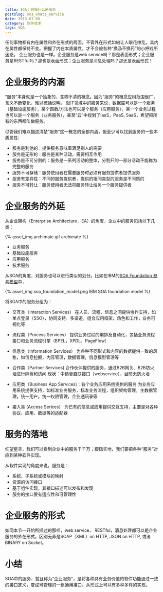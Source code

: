 ```yaml
---
title: SOA：理解什么是服务
postslug: soa_whats_service
date: 2013-07-08
category: 软件技术
tags: SOA
---
```


任何事物都有内在属性和外在形式的两面。不管外在形式如何让人眼花缭乱，其内在属性都保持不变。把握了内在本质属性，才不会被各种“换汤不换药”的小把戏所迷惑。
企业服务也是一样。企业服务是web service吗？那是表面形式；企业服务是RESTful吗？那也是表面形式；企业服务是消息处理吗？那还是表面形式！

<!-- more -->


# 企业服务的内涵

“服务”本身就是一个抽象的、含糊不清的概念。因为“服务”的概念应用范围很广，含义不断变化，难以概括说明。
就IT领域中的服务来说，数据库可以是一个服务（基础设施服务），某个函数/方法也可以是个服务（应用服务），某一个业务过程也可以是一个服务（业务服务），甚至“云”中规划了IaaS，PaaS, SaaS，希望把所有的东西都叫做服务。

尽管我们难以描述清楚”服务“这一概念的全部内涵，但至少可以找到服务的一些本质属性:

- 服务是利他的：提供服务意味着满足别人的需要
- 服务是无形的：服务是某种活动，需要相互作用
- 服务是不可分割的：服务是一系列活动的整体，分割开的一部分活动不能称为完整的服务
- 服务不可存储：服务使用者在需要服务时必须有服务提供者提供服务
- 服务有差异性：不同的服务提供者，提供的相同类型的服务是不同质的
- 服务不可转让：服务使用者无法将服务转让给另一个服务提供者

# 企业服务的外延

从企业架构（Enterprise Architecture，EA）的角度，企业中的服务包括以下几类：

{% asset_img archimate.gif archimate %}

- 业务服务
- 基础设施服务
- 应用服务
- 技术服务

从SOA的角度，对服务也可以进行类似的划分。比如在IBM的[SOA Foundation 参考模型](http://www.ibm.com/developerworks/cn/webservices/ws-soa-term1/#N100F7)中，

{% asset_img soa_foundation_model.png IBM SOA foundation model %}

将SOA中的服务分组为：

- 交互类（Interaction Services）
  在人员、流程、信息之间提供协作支持，如单点登录（SSO），协同支持，多渠道，组合应用框架，角色和工作，业务可视化等

- 流程类（Process Services）
  提供业务过程的编排及自动化，包括业务流程接口和业务流程引擎（BPEL，XPDL，PageFlow）

- 信息类（Information Services）
  为各种不同形式和内容的数据提供一致的风格，如信息挖掘，内容管理，数据管理，信息模型管理等

- 合作类（Partner Services)
  合作伙伴提供的服务，通过B2B网关、B2B防火墙进行隔离和访问
  现状：中债登直联接口（webservice），目前无防火墙

- 应用类（Business App Services)：各个业务应用系统提供的服务
  为业务应用系统提供支持，如标准业务服务，标准业务流程，组织架构管理，主数据管理，统一用户，统一权限管理，企业通讯录等

- 接入类 (Access Serices）
  为已有的信息或应用提供交互支持，主要是对各种协议、应用、数据等的适配器



# 服务的落地

仰望星空，我们可以看到企业中的服务千千万；脚踏实地，我们要把各种“服务”对应到某种软件实现。

从软件实现的角度来说，服务是：

- 系统、子系统或模块的映射
- 资源的访问接口
- 基于组件实现，其接口描述可以发布和发现
- 服务的接口要有适应性和可管理性

# 企业服务的形式

如同本节一开始所描述的那样，web service， RESTful，消息处理都可以是企业服务的外在形式。区别无非是SOAP（XML）on HTTP, JSON on HTTP, 或者BINARY on Socket。

# 小结

SOA中的服务，暂且称为“企业服务”，是将各种具有业务价值的软件功能通过一致的接口定义，变成可管理的一组通用接口。从形式上可以有多种多样的实现。

